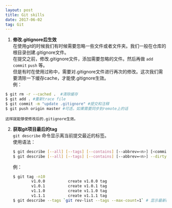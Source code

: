 ```yaml
---
layout: post
title: Git skills
date: 2017-06-02
tag: Git 
---
```


1. **修改.gitignore后生效**  
    在使用git的时候我们有时候需要忽略一些文件或者文件夹。我们一般在仓库的根目录创建.gitignore文件。  
    在提交之前，修改.gitignore文件，添加需要忽略的文件。然后再做 `add` `commit` `push` 等。  
    但是有时在使用过称中，需要对.gitignore文件进行再次的修改。这次我们需要清除一下缓存cache，才能使.gitignore生效。  
    例：
```bash
$ git rm -r --cached .  #清除缓存  
$ git add . #重新trace file  
$ git commit -m "update .gitignore" #提交和注释  
$ git push origin master #可选，如果需要同步到remote上的话
```
    这样就能够使修改后的.gitignore生效。   

2. **获取git项目最后的tag**  
    `git describe` 命令显示离当前提交最近的标签。  
    使用语法：
    ```bash
    $ git describe [--all] [--tags] [--contains] [--abbrev=<n>] [<commit-ish>…​]
    $ git describe [--all] [--tags] [--contains] [--abbrev=<n>] --dirty[=<mark>]
    ```
    例：
    ```bash
    $ git tag -n10  
            v1.0.0          create v1.0.0 tag
            v1.0.1          create v1.0.1 tag
            v1.1.0          create v1.1.0 tag
            v1.1.1          create v1.1.1 tag
    $ git describe --tags `git rev-list --tags --max-count=1` # 显示最新的一个tag v.1.1.1
    ```